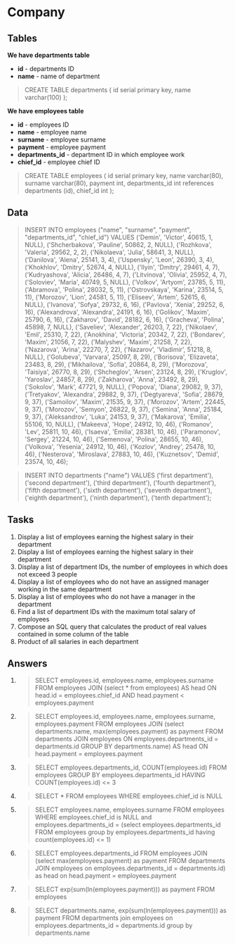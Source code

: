 # Company

## Tables

**We have departments table**

* **id** - departments ID
* **name** - name of department

> CREATE TABLE departments (
> id serial primary key, 
> name varchar(100)
> );

**We have employees table**

* **id** - employees ID
* **name** - employee name
* **surname** - employee surname
* **payment** - employee payment
* **departments_id** - department ID in which employee work
* **chief_id** - employee chief ID

> CREATE TABLE employees (
> id serial primary key, 
> name varchar(80), 
> surname varchar(80), 
> payment int, 
> departments_id int references departments (id), 
> chief_id int
> );

## Data

> INSERT INTO employees ("name", "surname", "payment", "departments_id", "chief_id") 
> VALUES ('Demin', 'Victor', 40615, 1, NULL), 
> ('Shcherbakova', 'Pauline', 50862, 2, NULL), 
> ('Rozhkova', 'Valeria', 29562, 2, 2), 
> ('Nikolaeva', 'Julia', 58641, 3, NULL),
> ('Danilova', 'Alena', 25141, 3, 4),
> ('Uspensky', 'Leon', 26390, 3, 4),
> ('Khokhlov', 'Dmitry', 52674, 4, NULL),
> ('Ilyin', 'Dmitry', 29461, 4, 7),
> ('Kudryashova', 'Alicia', 26486, 4, 7),
> ('Litvinova', 'Olivia', 25952, 4, 7),
> ('Soloviev', 'Maria', 40749, 5, NULL),
> ('Volkov', 'Artyom', 23785, 5, 11),
> ('Abramova', 'Polina', 28032, 5, 11),
> ('Ostrovskaya', 'Karina', 23514, 5, 11),
> ('Morozov', 'Lion', 24581, 5, 11),
> ('Eliseev', 'Artem', 52615, 6, NULL),
> ('Ivanova', 'Sofya', 29732, 6, 16),
> ('Pavlova', 'Xenia', 29252, 6, 16),
> ('Alexandrova', 'Alexandra', 24191, 6, 16),
> ('Golikov', 'Maxim', 25790, 6, 16),
> ('Zakharov', 'David', 28182, 6, 16),
> ('Gracheva', 'Polina', 45898, 7, NULL),
> ('Saveliev', 'Alexander', 26203, 7, 22),
> ('Nikolaev', 'Emil', 25310, 7, 22),
> ('Anokhina', 'Victoria', 20342, 7, 22),
> ('Bondarev', 'Maxim', 21056, 7, 22),
> ('Malyshev', 'Maxim', 21258, 7, 22),
> ('Nazarova', 'Arina', 22270, 7, 22),
> ('Nazarov', 'Vladimir', 51218, 8, NULL),
> ('Golubeva', 'Varvara', 25097, 8, 29),
> ('Borisova', 'Elizaveta', 23483, 8, 29),
> ('Mikhailova', 'Sofia', 20864, 8, 29),
> ('Morozova', 'Taisiya', 26770, 8, 29),
> ('Shcheglov', 'Arsen', 23124, 8, 29),
> ('Kruglov', 'Yaroslav', 24857, 8, 29),
> ('Zakharova', 'Anna', 23492, 8, 29),
> ('Sokolov', 'Mark', 47721, 9, NULL),
> ('Popova', 'Diana', 29082, 9, 37),
> ('Tretyakov', 'Alexandra', 29882, 9, 37),
> ('Degtyareva', 'Sofia', 28679, 9, 37),
> ('Samoilov', 'Maxim', 21535, 9, 37),
> ('Morozov', 'Artem', 22445, 9, 37),
> ('Morozov', 'Semyon', 26822, 9, 37),
> ('Semina', 'Anna', 25184, 9, 37),
> ('Aleksandrov', 'Luka', 24153, 9, 37),
> ('Makarova', 'Emilia', 55106, 10, NULL),
> ('Makeeva', 'Hope', 24912, 10, 46),
> ('Romanov', 'Lev', 25811, 10, 46),
> ('Isaeva', 'Emilia', 28381, 10, 46),
> ('Paramonov', 'Sergey', 21224, 10, 46),
> ('Semenova', 'Polina', 28655, 10, 46),
> ('Volkova', 'Yesenia', 24912, 10, 46),
> ('Kozlov', 'Andrey', 25478, 10, 46),
> ('Nesterova', 'Miroslava', 27883, 10, 46),
> ('Kuznetsov', 'Demid', 23574, 10, 46);

> INSERT INTO departments ("name") 
> VALUES ('first department'), 
> ('second department'), 
> ('third department'), 
> ('fourth department'), 
> ('fifth department'), 
> ('sixth department'), 
> ('seventh department'), 
> ('eighth department'), 
> ('ninth department'), 
> ('tenth department');

## Tasks

1. Display a list of employees earning the highest salary in their department
2. Display a list of employees earning the highest salary in their department
3. Display a list of department IDs, the number of employees in which does not exceed 3 people
4. Display a list of employees who do not have an assigned manager working in the same department
5. Display a list of employees who do not have a manager in the department
6. Find a list of department IDs with the maximum total salary of employees
7. Compose an SQL query that calculates the product of real values contained in some column of the table
8. Product of all salaries in each department

## Answers

1. > SELECT employees.id, employees.name, employees.surname 
   > FROM employees 
   > JOIN (select * from employees) AS head ON head.id = employees.chief_id AND head.payment < employees.payment

2. > SELECT employees.id, employees.name, employees.surname, employees.payment 
   > FROM employees 
   > JOIN (select departments.name, max(employees.payment) as payment 
   > FROM departments 
   > JOIN employees ON employees.departments_id = departments.id GROUP BY departments.name) AS head ON  head.payment = employees.payment

3. > SELECT employees.departments_id, COUNT(employees.id)
   > FROM employees 
   > GROUP BY employees.departments_id 
   > HAVING COUNT(employees.id) <= 3

4. > SELECT *
   > FROM employees 
   > WHERE employees.chief_id is NULL

5. > SELECT employees.name, employees.surname 
   > FROM employees 
   > WHERE employees.chief_id is NULL and employees.departments_id = (select employees.departments_id 
   > FROM employees 
   > group by employees.departments_id 
   > having count(employees.id) <= 1)

6. > SELECT employees.departments_id
   > FROM employees
   > JOIN (select max(employees.payment) as payment
   > FROM departments
   > JOIN employees on employees.departments_id = departments.id) as head on  head.payment = employees.payment

7. > SELECT exp(sum(ln(employees.payment))) as payment
   > FROM employees

8. > SELECT departments.name, exp(sum(ln(employees.payment))) as payment
   > FROM departments
   > join employees on employees.departments_id = departments.id group by departments.name
